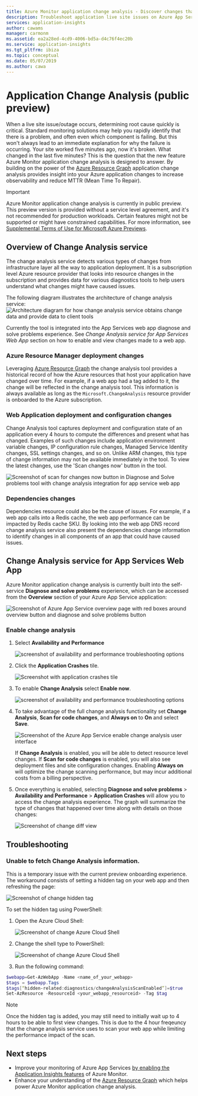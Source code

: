 ```yaml
---
title: Azure Monitor application change analysis - Discover changes that may impact live site issues/outages with Azure Monitor application change analysis  | Microsoft Docs
description: Troubleshoot application live site issues on Azure App Services with Azure Monitor application change analysis
services: application-insights
author: cawams
manager: carmonm
ms.assetid: ea2a28ed-4cd9-4006-bd5a-d4c76f4ec20b
ms.service: application-insights
ms.tgt_pltfrm: ibiza
ms.topic: conceptual
ms.date: 05/07/2019
ms.author: cawa
---
```


# Application Change Analysis (public preview)

When a live site issue/outage occurs, determining root cause quickly is critical. Standard monitoring solutions may help you rapidly identify that there is a problem, and often even which component is failing. But this won't always lead to an immediate explanation for why the failure is occurring. Your site worked five minutes ago, now it's broken. What changed in the last five minutes? This is the question that the new feature Azure Monitor application change analysis is designed to answer. By building on the power of the [Azure Resource Graph](https://docs.microsoft.com/azure/governance/resource-graph/overview) application change analysis provides insight into your Azure application changes to increase observability and reduce MTTR (Mean Time To Repair).

> [!IMPORTANT]
> Azure Monitor application change analysis is currently in public preview.
> This preview version is provided without a service level agreement, and it's not recommended for production workloads. Certain features might not be supported or might have constrained capabilities.
> For more information, see [Supplemental Terms of Use for Microsoft Azure Previews](https://azure.microsoft.com/support/legal/preview-supplemental-terms/).

## Overview of Change Analysis service
The change analysis service detects various types of changes from infrastructure layer all the way to application deployment. It is a subscription level Azure resource provider that looks into resource changes in the subscription and provides data for various diagnostics tools to help users understand what changes might have caused issues.

The following diagram illustrates the architecture of change analysis service:
![Architecture diagram for how change analysis service obtains change data and provide data to client tools](./media/change-analysis/overview-diagram.PNG)

Currently the tool is integrated into the App Services web app diagnose and solve problems experience. See *Change Analysis service for App Services Web App* section on how to enable and view changes made to a web app.

### Azure Resource Manager deployment changes
Leveraging [Azure Resource Graph](https://docs.microsoft.com/azure/governance/resource-graph/overview) the change analysis tool provides a historical record of how the Azure resources that host your application have changed over time. For example, if a web app had a tag added to it, the change will be reflected in the change analysis tool.
This information is always available as long as the `Microsoft.ChangeAnalysis` resource provider is onboarded to the Azure subscription.

### Web Application deployment and configuration changes
Change Analysis tool captures deployment and configuration state of an application every 4 hours to compute the differences and present what has changed. Examples of such changes include application environment variable changes, IP configuration rule changes, Managed Service Identity changes, SSL settings changes, and so on.
Unlike ARM changes, this type of change information may not be available immediately in the tool. To view the latest changes, use the 'Scan changes now' button in the tool.

![Screenshot of scan for changes now button in Diagnose and Solve problems tool with change analysis integration for app service web app](./media/change-analysis/scan-changes.png)

### Dependencies changes
Dependencies resource could also be the cause of issues. For example, if a web app calls into a Redis cache, the web app performance can be impacted by Redis cache SKU. By looking into the web app DNS record change analysis service also present the dependencies change information to identify changes in all components of an app that could have caused issues.


## Change Analysis service for App Services Web App

Azure Monitor application change analysis is currently built into the self-service **Diagnose and solve problems** experience, which can be accessed from the **Overview** section of your Azure App Service application:

![Screenshot of Azure App Service overview page with red boxes around overview button and diagnose and solve problems button](./media/change-analysis/change-analysis.png)

### Enable change analysis

1. Select **Availability and Performance**

    ![screenshot of availability and performance troubleshooting options](./media/change-analysis/availability-and-performance.png)

2. Click the **Application Crashes** tile.

   ![Screenshot with application crashes tile](./media/change-analysis/application-crashes-tile.png)

3. To enable **Change Analysis** select **Enable now**.

   ![screenshot of availability and performance troubleshooting options](./media/change-analysis/application-crashes.png)

4. To take advantage of the full change analysis functionality set **Change Analysis**, **Scan for code changes**, and **Always on** to **On** and select **Save**.

    ![Screenshot of the Azure App Service enable change analysis user interface](./media/change-analysis/change-analysis-on.png)

    If **Change Analysis** is enabled, you will be able to detect resource level changes. If **Scan for code changes** is enabled, you will also see deployment files and site configuration changes. Enabling **Always on** will optimize the change scanning performance, but may incur additional costs from a billing perspective.

5.  Once everything  is enabled, selecting **Diagnose and solve problems** > **Availability and Performance** > **Application Crashes** will allow you to access the change analysis experience. The graph will summarize the type of changes that happened over time along with details on those changes:

     ![Screenshot of change diff view](./media/change-analysis/change-view.png)

## Troubleshooting

### Unable to fetch Change Analysis information.

This is a temporary issue with the current preview onboarding experience. The workaround consists of setting a hidden tag on your web app and then refreshing the page:

   ![Screenshot of change hidden tag](./media/change-analysis/hidden-tag.png)

To set the hidden tag using PowerShell:

1. Open the Azure Cloud Shell:

    ![Screenshot of change Azure Cloud Shell](./media/change-analysis/cloud-shell.png)

2. Change the shell type to PowerShell:

   ![Screenshot of change Azure Cloud Shell](./media/change-analysis/choose-powershell.png)

3. Run the following command:

```powershell
$webapp=Get-AzWebApp -Name <name_of_your_webapp>
$tags = $webapp.Tags
$tags[“hidden-related:diagnostics/changeAnalysisScanEnabled”]=$true
Set-AzResource -ResourceId <your_webapp_resourceid> -Tag $tag
```

> [!NOTE]
> Once the hidden tag is added, you may still need to initially wait up to 4 hours to be able to first view changes. This is due to the 4 hour freqeuncy that the change analysis service uses to scan your web app while limiting the performance impact of the scan.

## Next steps

- Improve your monitoring of Azure App Services [by enabling the Application Insights features](azure-web-apps.md) of Azure Monitor.
- Enhance your understanding of the [Azure Resource Graph](https://docs.microsoft.com/azure/governance/resource-graph/overview) which helps power Azure Monitor application change analysis.
